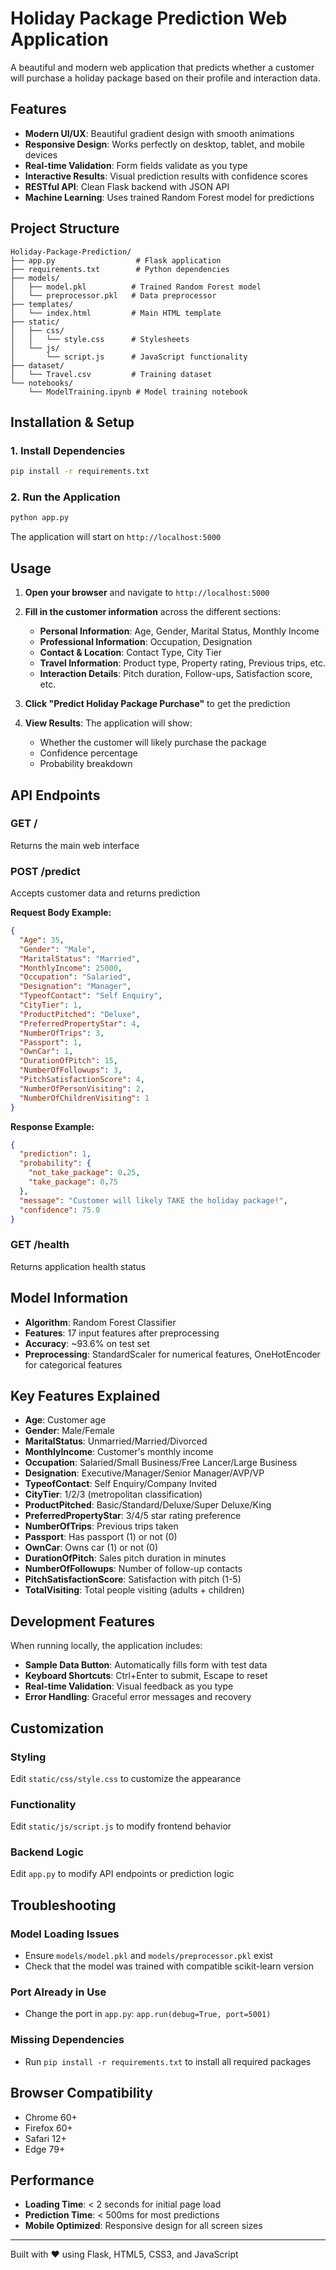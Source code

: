 # Holiday Package Prediction Web Application

A beautiful and modern web application that predicts whether a customer will purchase a holiday package based on their profile and interaction data.

## Features

- **Modern UI/UX**: Beautiful gradient design with smooth animations
- **Responsive Design**: Works perfectly on desktop, tablet, and mobile devices
- **Real-time Validation**: Form fields validate as you type
- **Interactive Results**: Visual prediction results with confidence scores
- **RESTful API**: Clean Flask backend with JSON API
- **Machine Learning**: Uses trained Random Forest model for predictions

## Project Structure

```
Holiday-Package-Prediction/
├── app.py                  # Flask application
├── requirements.txt        # Python dependencies
├── models/
│   ├── model.pkl          # Trained Random Forest model
│   └── preprocessor.pkl   # Data preprocessor
├── templates/
│   └── index.html         # Main HTML template
├── static/
│   ├── css/
│   │   └── style.css      # Stylesheets
│   └── js/
│       └── script.js      # JavaScript functionality
├── dataset/
│   └── Travel.csv         # Training dataset
└── notebooks/
    └── ModelTraining.ipynb # Model training notebook
```

## Installation & Setup

### 1. Install Dependencies

```bash
pip install -r requirements.txt
```

### 2. Run the Application

```bash
python app.py
```

The application will start on `http://localhost:5000`

## Usage

1. **Open your browser** and navigate to `http://localhost:5000`

2. **Fill in the customer information** across the different sections:
   - **Personal Information**: Age, Gender, Marital Status, Monthly Income
   - **Professional Information**: Occupation, Designation
   - **Contact & Location**: Contact Type, City Tier
   - **Travel Information**: Product type, Property rating, Previous trips, etc.
   - **Interaction Details**: Pitch duration, Follow-ups, Satisfaction score, etc.

3. **Click "Predict Holiday Package Purchase"** to get the prediction

4. **View Results**: The application will show:
   - Whether the customer will likely purchase the package
   - Confidence percentage
   - Probability breakdown

## API Endpoints

### GET /
Returns the main web interface

### POST /predict
Accepts customer data and returns prediction

**Request Body Example:**
```json
{
  "Age": 35,
  "Gender": "Male",
  "MaritalStatus": "Married",
  "MonthlyIncome": 25000,
  "Occupation": "Salaried",
  "Designation": "Manager",
  "TypeofContact": "Self Enquiry",
  "CityTier": 1,
  "ProductPitched": "Deluxe",
  "PreferredPropertyStar": 4,
  "NumberOfTrips": 3,
  "Passport": 1,
  "OwnCar": 1,
  "DurationOfPitch": 15,
  "NumberOfFollowups": 3,
  "PitchSatisfactionScore": 4,
  "NumberOfPersonVisiting": 2,
  "NumberOfChildrenVisiting": 1
}
```

**Response Example:**
```json
{
  "prediction": 1,
  "probability": {
    "not_take_package": 0.25,
    "take_package": 0.75
  },
  "message": "Customer will likely TAKE the holiday package!",
  "confidence": 75.0
}
```

### GET /health
Returns application health status

## Model Information

- **Algorithm**: Random Forest Classifier
- **Features**: 17 input features after preprocessing
- **Accuracy**: ~93.6% on test set
- **Preprocessing**: StandardScaler for numerical features, OneHotEncoder for categorical features

## Key Features Explained

- **Age**: Customer age
- **Gender**: Male/Female
- **MaritalStatus**: Unmarried/Married/Divorced
- **MonthlyIncome**: Customer's monthly income
- **Occupation**: Salaried/Small Business/Free Lancer/Large Business
- **Designation**: Executive/Manager/Senior Manager/AVP/VP
- **TypeofContact**: Self Enquiry/Company Invited
- **CityTier**: 1/2/3 (metropolitan classification)
- **ProductPitched**: Basic/Standard/Deluxe/Super Deluxe/King
- **PreferredPropertyStar**: 3/4/5 star rating preference
- **NumberOfTrips**: Previous trips taken
- **Passport**: Has passport (1) or not (0)
- **OwnCar**: Owns car (1) or not (0)
- **DurationOfPitch**: Sales pitch duration in minutes
- **NumberOfFollowups**: Number of follow-up contacts
- **PitchSatisfactionScore**: Satisfaction with pitch (1-5)
- **TotalVisiting**: Total people visiting (adults + children)

## Development Features

When running locally, the application includes:
- **Sample Data Button**: Automatically fills form with test data
- **Keyboard Shortcuts**: Ctrl+Enter to submit, Escape to reset
- **Real-time Validation**: Visual feedback as you type
- **Error Handling**: Graceful error messages and recovery

## Customization

### Styling
Edit `static/css/style.css` to customize the appearance

### Functionality  
Edit `static/js/script.js` to modify frontend behavior

### Backend Logic
Edit `app.py` to modify API endpoints or prediction logic

## Troubleshooting

### Model Loading Issues
- Ensure `models/model.pkl` and `models/preprocessor.pkl` exist
- Check that the model was trained with compatible scikit-learn version

### Port Already in Use
- Change the port in `app.py`: `app.run(debug=True, port=5001)`

### Missing Dependencies
- Run `pip install -r requirements.txt` to install all required packages

## Browser Compatibility

- Chrome 60+
- Firefox 60+
- Safari 12+
- Edge 79+

## Performance

- **Loading Time**: < 2 seconds for initial page load
- **Prediction Time**: < 500ms for most predictions
- **Mobile Optimized**: Responsive design for all screen sizes

---

Built with ❤️ using Flask, HTML5, CSS3, and JavaScript
